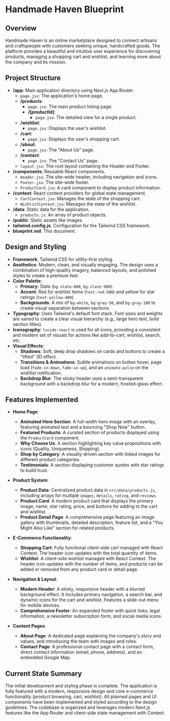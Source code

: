 # Handmade Haven Blueprint

## Overview

Handmade Haven is an online marketplace designed to connect artisans and craftspeople with customers seeking unique, handcrafted goods. The platform provides a beautiful and intuitive user experience for discovering products, managing a shopping cart and wishlist, and learning more about the company and its mission.

## Project Structure

- **/app**: Main application directory using Next.js App Router.
  - `page.jsx`: The application's home page.
  - **/products**:
    - `page.jsx`: The main product listing page.
    - **/[productId]**:
      - `page.jsx`: The detailed view for a single product.
  - **/wishlist**:
    - `page.jsx`: Displays the user's wishlist.
  - **/cart**:
    - `page.jsx`: Displays the user's shopping cart.
  - **/about**:
    - `page.jsx`: The "About Us" page.
  - **/contact**:
    - `page.jsx`: The "Contact Us" page.
  - `layout.jsx`: The root layout containing the Header and Footer.
- **/components**: Reusable React components.
  - `Header.jsx`: The site-wide header, including navigation and icons.
  - `Footer.jsx`: The site-wide footer.
  - `ProductCard.jsx`: A card component to display product information.
- **/context**: React context providers for global state management.
  - `CartContext.jsx`: Manages the state of the shopping cart.
  - `WishlistContext.jsx`: Manages the state of the wishlist.
- **/data**: Static data for the application.
  - `products.js`: An array of product objects.
- **/public**: Static assets like images.
- **tailwind.config.js**: Configuration for the Tailwind CSS framework.
- **blueprint.md**: This document.

## Design and Styling

- **Framework**: Tailwind CSS for utility-first styling.
- **Aesthetics**: Modern, clean, and visually engaging. The design uses a combination of high-quality imagery, balanced layouts, and polished styles to create a premium feel.
- **Color Palette**:
  - **Primary**: Slate (`bg-slate-800`, `bg-slate-900`).
  - **Accent**: Red for wishlist items (`text-red-500`) and yellow for star ratings (`text-yellow-400`).
  - **Backgrounds**: A mix of `bg-white`, `bg-gray-50`, and `bg-gray-100` to create visual separation between sections.
- **Typography**: Uses Tailwind's default font stack. Font sizes and weights are varied to create a clear visual hierarchy (e.g., large hero text, bold section titles).
- **Iconography**: `lucide-react` is used for all icons, providing a consistent and modern set of visuals for actions like add-to-cart, wishlist, search, etc.
- **Visual Effects**:
  - **Shadows**: Soft, deep drop shadows on cards and buttons to create a "lifted" 3D effect.
  - **Transitions & Animations**: Subtle animations on button hover, page load (`fade-in-down`, `fade-in-up`), and an `animate-pulse` on the wishlist notification.
  - **Backdrop Blur**: The sticky header uses a semi-transparent background with a backdrop blur for a modern, frosted-glass effect.

## Features Implemented

- **Home Page**:
  - **Animated Hero Section**: A full-width hero image with an overlay, featuring animated text and a bouncing "Shop Now" button.
  - **Featured Products**: A curated section of products displayed using the `ProductCard` component.
  - **Why Choose Us**: A section highlighting key value propositions with icons (Quality, Uniqueness, Shipping).
  - **Shop by Category**: A visually-driven section with linked images for different product categories.
  - **Testimonials**: A section displaying customer quotes with star ratings to build trust.

- **Product System**:
  - **Product Data**: Centralized product data in `src/data/products.js`, including arrays for multiple `images`, `details`, `rating`, and `reviews`.
  - **Product Card**: A modern product card that displays the primary image, name, star rating, price, and buttons for adding to the cart and wishlist.
  - **Product Detail Page**: A comprehensive page featuring an image gallery with thumbnails, detailed description, feature list, and a "You Might Also Like" section for related products.

- **E-Commerce Functionality**:
  - **Shopping Cart**: Fully functional client-side cart managed with React Context. The header icon updates with the total quantity of items.
  - **Wishlist**: A client-side wishlist managed with React Context. The header icon updates with the number of items, and products can be added or removed from any product card or detail page.

- **Navigation & Layout**:
  - **Modern Header**: A sticky, responsive header with a blurred background effect. It includes primary navigation, a search bar, and dynamic icons for the cart and wishlist. Features a slide-out menu for mobile devices.
  - **Comprehensive Footer**: An expanded footer with quick links, legal information, a newsletter subscription form, and social media icons.

- **Content Pages**:
  - **About Page**: A dedicated page explaining the company's story and values, and introducing the team with images and roles.
  - **Contact Page**: A professional contact page with a contact form, direct contact information (email, phone, address), and an embedded Google Map.

## Current State Summary

The initial development and styling phase is complete. The application is fully featured with a modern, responsive design and core e-commerce functionality (product browsing, cart, wishlist). All planned pages and UI components have been implemented and styled according to the design guidelines. The codebase is organized and leverages modern Next.js features like the App Router and client-side state management with Context.
